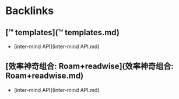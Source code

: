 
# Backlinks
## [™ templates](™ templates.md)
- [inter-mind API](inter-mind API.md)

## [效率神奇组合: Roam+readwise](效率神奇组合: Roam+readwise.md)
- [inter-mind API](inter-mind API.md)

